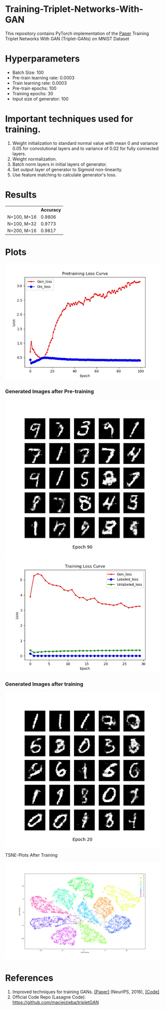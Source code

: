 # Training-Triplet-Networks-With-GAN
This repository contains PyTorch implementation of the [Paper](https://arxiv.org/pdf/1704.02227.pdf) Training Triplet Networks With GAN (Triplet-GANs) on MNIST Dataset



# Hyperparameters

- Batch Size: 100 <br />
- Pre-train learning rate: 0.0003
- Train learning rate: 0.0003
- Pre-train epochs: 100
- Training epochs: 30
- Input size of generator: 100



# Important techniques used for training.
1. Weight initialization to standard normal value with mean 0 and variance 0.05 for convolutional layers and to variance of 0.02 for fully connected layers. <br />
2. Weight normalization.
3. Batch norm layers in initial layers of generator.
4. Set output layer of generator to Sigmoid non-linearity. 
5. Use feature matching to calculate generator's loss. 


# Results

<table>
  <tr>
    <th></th>
    <th>Accuracy</th>
  </tr>
  <tr>
    <td>N=100, M=16</td>
    <td>0.9806</td>
  </tr>
  <tr>
    <td>N=100, M=32</td>
    <td>0.9773</td>
  </tr>
  <tr>
    <td>N=200, M=16</td>
    <td>0.9817</td>
  </tr>
</table>



# Plots

![Pre-train Loss Curve](https://github.com/07Agarg/Training-Triplet-Networks-With-GAN/blob/master/RESULT/PretrainLossCurve.jpg)

### Generated Images after Pre-training

![Generated Images after Pre-training](https://github.com/07Agarg/Training-Triplet-Networks-With-GAN/blob/master/RESULT/Generated_Images_GANS_90.jpg)
![Training Loss Curve](https://github.com/07Agarg/Training-Triplet-Networks-With-GAN/blob/master/RESULT/train/TrainLossCurve.jpg)

### Generated Images after training

![Generated Images after training](https://github.com/07Agarg/Training-Triplet-Networks-With-GAN/blob/master/RESULT/train/Generated_Images_GANS_20.jpg)

TSNE-Plots After Training

![TSNE-Plot](https://github.com/07Agarg/Training-Triplet-Networks-With-GAN/blob/master/RESULT/LatentTSNE.jpg)

# References
1. Improved techniques for training GANs. [[Paper]](https://arxiv.org/pdf/1606.03498.pdf) (NeurIPS, 2016), [[Code]](https://github.com/openai/improved-gan)
2. Official Code Repo (Lasagne Code): https://github.com/maciejzieba/tripletGAN
